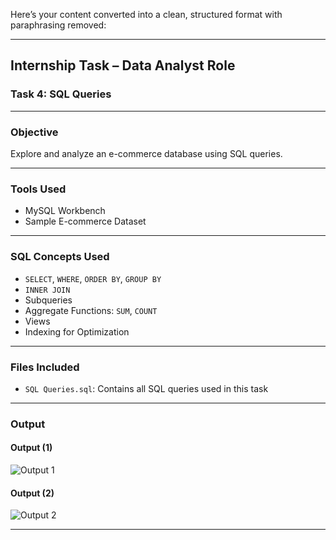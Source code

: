 Here’s your content converted into a clean, structured format with paraphrasing removed:

---

##  **Internship Task – Data Analyst Role**

###  **Task 4: SQL Queries**

---

###  **Objective**

Explore and analyze an e-commerce database using SQL queries.

---

###  **Tools Used**

* MySQL Workbench
* Sample E-commerce Dataset

---

###  **SQL Concepts Used**

* `SELECT`, `WHERE`, `ORDER BY`, `GROUP BY`
* `INNER JOIN`
* Subqueries
* Aggregate Functions: `SUM`, `COUNT`
* Views
* Indexing for Optimization

---

###  **Files Included**

* `SQL Queries.sql`: Contains all SQL queries used in this task

---

###  **Output**

#### Output (1)

![Output 1](https://github.com/user-attachments/assets/dcfdc4e4-22b4-4845-9a3a-a682c664b393)

#### Output (2)

![Output 2](https://github.com/user-attachments/assets/65d2b125-ab1a-4587-a740-f070b5dbbdff)

---
